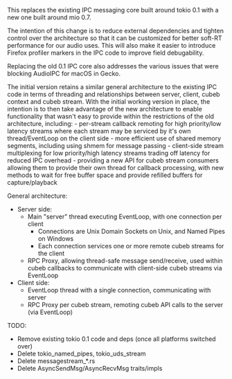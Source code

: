 This replaces the existing IPC messaging core built around tokio 0.1 with a new one built around mio 0.7.

The intention of this change is to reduce external dependencies and tighten control over the architecture so that it can be customized for better soft-RT performance for our audio uses.  This will also make it easier to introduce Firefox profiler markers in the IPC code to improve field debugability.

Replacing the old 0.1 IPC core also addresses the various issues that were blocking AudioIPC for macOS in Gecko.

The initial version retains a similar general architecture to the existing IPC code in terms of threading and relationships between server, client, cubeb context and cubeb stream.  With the initial working version in place, the intention is to then take advantage of the new architecture to enable functionality that wasn't easy to provide within the restrictions of the old architecture, including:
    - per-stream callback remoting for high priority/low latency streams
        where each stream may be serviced by it's own thread/EventLoop on the client side
    - more efficient use of shared memory segments, including using shmem for message passing
    - client-side stream multiplexing for low priority/high latency streams
        trading off latency for reduced IPC overhead
    - providing a new API for cubeb stream consumers allowing them to provide their own thread for callback processing,
      with new methods to wait for free buffer space and provide refilled buffers for capture/playback

General architecture:
- Server side:
    - Main "server" thread executing EventLoop, with one connection per client
        - Connections are Unix Domain Sockets on Unix, and Named Pipes on Windows
        - Each connection services one or more remote cubeb streams for the client
    - RPC Proxy, allowing thread-safe message send/receive, used within
        cubeb callbacks to communicate with client-side cubeb streams via EventLoop
- Client side:
    - EventLoop thread with a single connection, communicating with server
    - RPC Proxy per cubeb stream, remoting cubeb API calls to the server (via EventLoop)

TODO:
- Remove existing tokio 0.1 code and deps (once all platforms switched over)
- Delete tokio_named_pipes, tokio_uds_stream
- Delete messagestream_*.rs
- Delete AsyncSendMsg/AsyncRecvMsg traits/impls
